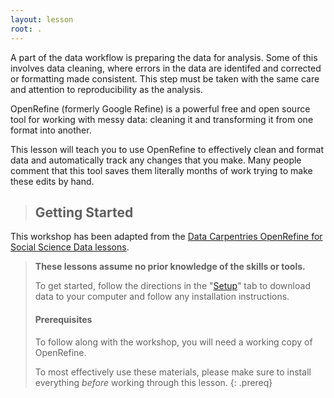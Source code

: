 ```yaml
---
layout: lesson
root: .
---
```


A part of the data workflow is preparing the data for analysis. Some of this
involves data cleaning, where errors in the data are identifed and corrected or
formatting made consistent. This step must be taken with the same care and
attention to reproducibility as the analysis.

OpenRefine (formerly Google Refine) is a powerful free and open source tool for
working with messy data: cleaning it and transforming it from one format into
another.

This lesson will teach you to use OpenRefine to effectively clean and format
data and automatically track any changes that you make. Many people comment
that this tool saves them literally months of work trying to make these
edits by hand.


> ## Getting Started
>
This workshop has been adapted from the [Data Carpentries OpenRefine for Social Science Data lessons](https://datacarpentry.org/openrefine-socialsci/). 

> **These lessons assume no prior knowledge of the skills or tools.**
>
> To get started, follow the directions in the "[Setup](setup.html)" tab to 
> download data to your computer and follow any installation instructions.
>
> #### Prerequisites
>
> To follow along with the workshop, you will need a working copy of OpenRefine.
> 
> To most effectively use these materials, please make sure to install 
> everything *before* working through this lesson.
{: .prereq}